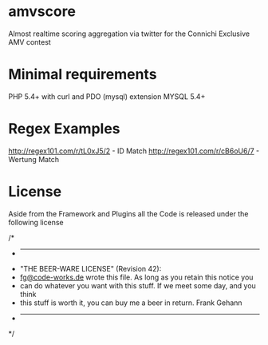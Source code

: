 amvscore
========

Almost realtime scoring aggregation via twitter for the Connichi Exclusive AMV contest


Minimal requirements
========
PHP 5.4+ with curl and PDO (mysql) extension
MYSQL 5.4+

Regex Examples
========
http://regex101.com/r/tL0xJ5/2 - ID Match
http://regex101.com/r/cB6oU6/7 - Wertung Match


License
========

Aside from the Framework and Plugins all the Code is released under the following license

/*
* ----------------------------------------------------------------------------
* "THE BEER-WARE LICENSE" (Revision 42):
* <fg@code-works.de> wrote this file. As long as you retain this notice you
* can do whatever you want with this stuff. If we meet some day, and you think
* this stuff is worth it, you can buy me a beer in return. Frank Gehann
* ----------------------------------------------------------------------------
*/